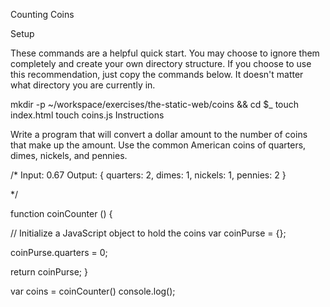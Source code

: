 Counting Coins

Setup

These commands are a helpful quick start. You may choose to ignore them completely and create your own directory structure. If you choose to use this recommendation, just copy the commands below. It doesn't matter what directory you are currently in.

mkdir -p ~/workspace/exercises/the-static-web/coins && cd $_
touch index.html
touch coins.js
Instructions

Write a program that will convert a dollar amount to the number of coins that make up the amount. Use the common American coins of quarters, dimes, nickels, and pennies.

/*
  Input: 0.67
  Output:
  {
    quarters: 2,
    dimes: 1,
    nickels: 1,
    pennies: 2
  }

*/

function coinCounter () {

  // Initialize a JavaScript object to hold the coins
  var coinPurse = {};

  coinPurse.quarters = 0;

  return coinPurse;
}

var coins = coinCounter()
console.log();